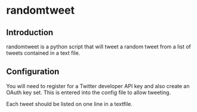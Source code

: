 randomtweet
===========
Introduction
------------

randomtweet is a python script that will tweet a random tweet from a list
of tweets contained in a text file.

Configuration
-------------

You will need to register for a Twitter developer API key and also create an
OAuth key set. This is entered into the config file to allow tweeting.

Each tweet should be listed on one line in a textfile.
